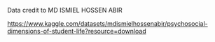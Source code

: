 Data credit to MD ISMIEL HOSSEN ABIR

https://www.kaggle.com/datasets/mdismielhossenabir/psychosocial-dimensions-of-student-life?resource=download
